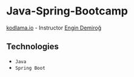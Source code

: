 # Java-Spring-Bootcamp

[kodlama.io] - Instructor [Engin Demiroğ]

## Technologies

- `Java`
- `Spring Boot`


[kodlama.io]: https://www.kodlama.io/
[Engin Demiroğ]: https://github.com/engindemirog

